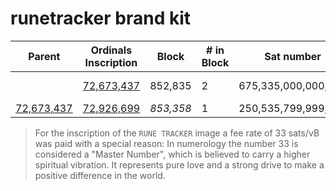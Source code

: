 # runetracker brand kit

| Parent             | Ordinals Inscription   | Block          | # in Block       | Sat number       | Sattributes    | Fee (sats/vB) |
|--------------------|------------------------|----------------|------------------|------------------|----------------|---------------|
|                    | [72,673,437][link-parent]  | 852,835        | 2                | 675,335,000,000,000 | Uncommon Alpha | 5             |
| [72,673,437][link-parent] | [72,926,699][link-child]  | *853,358*      | 1                | 250,535,799,999,999 | Omega          | 33            |

> For the inscription of the `RUNE TRACKER` image a fee rate of 33 sats/vB was paid with a special reason:
> In numerology the number 33 is considered a "Master Number", which is believed to carry a higher spiritual vibration.
> It represents pure love and a strong drive to make a positive difference in the world.




[link-parent]: https://ordiscan.com/inscription/72673437
[link-child]: https://ordiscan.com/inscription/72926699
